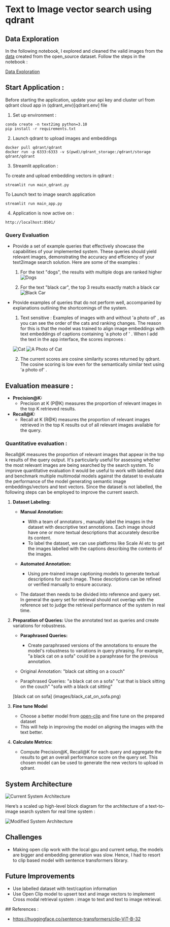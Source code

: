 # Text to Image vector search using qdrant

## Data Exploration 

In the following notebook, I explored and cleaned the valid images from the [data](data/images.csv) created from the open_source dataset. Follow the steps in the notebook : 

[Data Exploration](notebooks/data_exploration.ipynb)

## Start Application : 

Before starting the application, update your api key and cluster url from qdrant cloud app in (qdrant_env)[qdrant.env] file

1. Set up environment :

```
conda create -n text2img python=3.10
pip install -r requirements.txt

```

2. Launch qdrant to upload images and embeddings

```
docker pull qdrant/qdrant
docker run -p 6333:6333 -v $(pwd)/qdrant_storage:/qdrant/storage qdrant/qdrant

```

3. Streamlit application : 

To create and upload embedding vectors in qdrant :

```
streamlit run main_qdrant.py 
```

To Launch text to image search application

```
streamlit run main_app.py 
```

4. Application is now active on :

```
http://localhost:8501/
```


### Query Evaluation

- Provide a set of example queries that effectively showcase the capabilities of your implemented system. These queries should yield relevant images, demonstrating the accuracy and efficiency of your text2image search solution. Here are some of the examples :

    1. For the text "dogs", the results with multiple dogs are ranked higher
    ![Dogs](images/dogs.png)

    2. For the text "black car", the top 3 results exactly match a black car
    ![Black Car](images/black_car.png)

- Provide examples of queries that do not perform well, accompanied by explanations outlining the shortcomings of the system.

    1. Text sensitive : Examples of images with and without 'a photo of' , as you can see the order of the cats and ranking changes. The reason for this is that the model was trained to align image embeddings with text embeddings of captions containing 'a photo of ' . When I add the text in the app interface, the scores improves :

    ![Cat](images/cat.png) 
    ![A Photo of Cat](images/a_photo_of_cat.png)

    2. The current scores are cosine similarity scores returned by qdrant. The cosine scoring is low even for the semantically similar text using 'a photo of' . 


## Evaluation measure : 

   - **Precision@K:**
     - Precision at K (P@K) measures the proportion of relevant images in the top K retrieved results. 
   - **Recall@K:**
     - Recall at K (R@K) measures the proportion of relevant images retrieved in the top K results out of all relevant images available for the query.

###  Quantitative evaluation : 

Recall@K measures the proportion of relevant images that appear in the top k results of the query output. It's particularly useful for assessing whether the most relevant images are being searched by the search system. To improve quantitative evaluation it would be useful to work with labelled data and benchmark multiple multimodal models against the dataset to evaluate the performance of the model generating semantic image embeddings/vectors and text vectors. Since the dataset is not labelled, the following steps can be employed to improve the current search.

1. **Dataset Labeling:**
   - **Manual Annotation:**
     - With a team of annotators , manually label the images in the dataset with descriptive text annotations. Each image should have one or more textual descriptions that accurately describe its content.
     - To label the dataset, we can use platforms like Scale AI etc to get the images labelled with the captions describing the contents of the images. 

   - **Automated Annotation:**
     - Using pre-trained image captioning models to generate textual descriptions for each image. These descriptions can be refined or verified manually to ensure accuracy.

    - The dataset then needs to be divided into reference and query set. In general the query set for retrieval should not overlap with the reference set to judge the retrieval performance of the system in real time.

2. **Preparation of Queries:**
   Use the annotated text as queries and create variations for robustness.

   - **Paraphrased Queries:**
     - Create paraphrased versions of the annotations to ensure the model's robustness to variations in query phrasing. For example, "a black cat on a sofa" could be a paraphrase for the previous annotation.

    - Original Annotation: "black cat sitting on a couch"
    - Paraphrased Queries:
        "a black cat on a sofa"
        "cat that is black sitting on the couch"
        "sofa with a black cat sitting"

     [black cat on sofa] (images/black_cat_on_sofa.png)

4. **Fine tune Model** 
    - Choose a better model from [open-clip](https://github.com/mlfoundations/open_clip) and fine tune on the prepared dataset
    - This will help in improving the model on aligning the images with the text better.

5. **Calculate Metrics:**
   - Compute Precision@K, Recall@K for each query and aggregate the results to get an overall performance score on the query set. This chosen model can be used to generate the new vectors to upload in qdrant.


## System Architecture

![Current System Architecture](images/current_arch.png)

Here’s a scaled up high-level block diagram for the architecture of a text-to-image search system for real time system :

![Modified System Architecture](images/modified_arch.png) 

## Challenges

- Making open clip work with the local gpu and current setup, the models are bigger and embedding generation was slow. Hence, I had to resort to clip based model with sentence transformers library.

## Future Improvements

- Use labelled dataset with text/caption information
- Use Open Clip model to upsert text and image vectors to implement Cross modal retrieval system : image to text and text to image retrieval.

## References : 

- https://huggingface.co/sentence-transformers/clip-ViT-B-32
